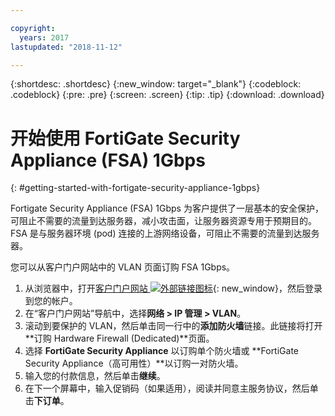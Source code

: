 ```yaml
---

copyright:
  years: 2017
lastupdated: "2018-11-12"

---
```


{:shortdesc: .shortdesc}
{:new_window: target="_blank"}
{:codeblock: .codeblock}
{:pre: .pre}
{:screen: .screen}
{:tip: .tip}
{:download: .download}

# 开始使用 FortiGate Security Appliance (FSA) 1Gbps
{: #getting-started-with-fortigate-security-appliance-1gbps}

Fortigate Security Appliance (FSA) 1Gbps 为客户提供了一层基本的安全保护，可阻止不需要的流量到达服务器，减小攻击面，让服务器资源专用于预期目的。FSA 是与服务器环境 (pod) 连接的上游网络设备，可阻止不需要的流量到达服务器。  

您可以从客户门户网站中的 VLAN 页面订购 FSA 1Gbps。

1. 从浏览器中，打开[客户门户网站 ![外部链接图标](../../icons/launch-glyph.svg "外部链接图标")](https://control.softlayer.com/){: new_window}，然后登录到您的帐户。
2. 在“客户门户网站”导航中，选择**网络 > IP 管理 > VLAN**。
3. 滚动到要保护的 VLAN，然后单击同一行中的**添加防火墙**链接。此链接将打开**订购 Hardware Firewall (Dedicated)**页面。
4. 选择 **FortiGate Security Appliance** 以订购单个防火墙或 **FortiGate Security Appliance（高可用性）**以订购一对防火墙。 
5. 输入您的付款信息，然后单击**继续**。
6. 在下一个屏幕中，输入促销码（如果适用），阅读并同意主服务协议，然后单击**下订单**。
